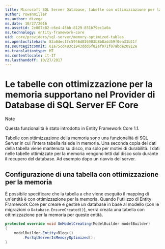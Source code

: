 ```yaml
---
title: Microsoft SQL Server Database, tabelle con ottimizzazione per la memoria - Provider EF Core
author: rowanmiller
ms.author: divega
ms.date: 10/27/2016
ms.assetid: 2e007c82-c6e4-45bb-8129-851b79ec1a0a
ms.technology: entity-framework-core
uid: core/providers/sql-server/memory-optimized-tables
ms.openlocfilehash: 83a0decffc5946d036903b8b8add59f0ea31b21f
ms.sourcegitcommit: 01a75cd483c1943ddd6f82af971f07abde20912e
ms.translationtype: MT
ms.contentlocale: it-IT
ms.lasthandoff: 10/27/2017
---
```

# <a name="memory-optimized-tables-support-in-sql-server-ef-core-database-provider"></a>Le tabelle con ottimizzazione per la memoria supportano nel Provider di Database di SQL Server EF Core

> [!NOTE]  
>
> Questa funzionalità è stato introdotto in Entity Framework Core 1.1.

[Tabelle con ottimizzazione della memoria](https://docs.microsoft.com/sql/relational-databases/in-memory-oltp/memory-optimized-tables) sono una funzionalità di SQL Server in cui l'intera tabella risiede in memoria. Una seconda copia dei dati della tabella viene mantenuta su disco, ma solo per motivi di durabilità. I dati nelle tabelle ottimizzate per la memoria vengono letti dal disco solo durante il recupero del database. Ad esempio dopo un riavvio del server.

## <a name="configuring-a-memory-optimized-table"></a>Configurazione di una tabella con ottimizzazione per la memoria

È possibile specificare che la tabella a che viene eseguito il mapping di un'entità è con ottimizzazione per la memoria. Quando l'utilizzo di Entity Framework Core per creare e gestire un database in base al modello (con le migrazioni o `Database.EnsureCreated()`), verrà creata una tabella con ottimizzazione per la memoria per queste entità.

``` csharp
protected override void OnModelCreating(ModelBuilder modelBuilder)
{
    modelBuilder.Entity<Blog>()
        .ForSqlServerIsMemoryOptimized();
}
```
